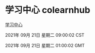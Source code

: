 # 学习中心 colearnhub
[学习中心](http://111.175.123.20:56308/colearnhub/)

2021年 09月 21日 星期二 09:00:02 CST

2021年 09月 21日 星期二 01:00:02 GMT
